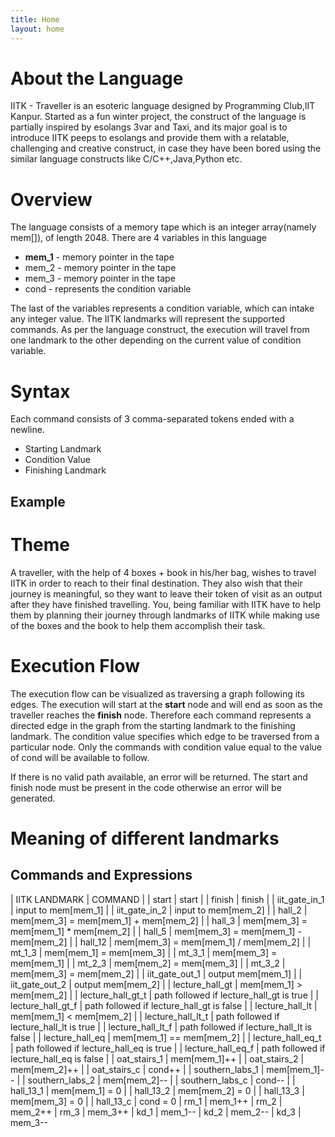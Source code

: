 ```yaml
---
title: Home
layout: home
---
```


# About the Language
IITK - Traveller is an esoteric language designed by Programming Club,IIT Kanpur. Started as a fun winter project, the construct of the language is partially inspired by esolangs 3var and Taxi, and its major goal is to introduce IITK peeps to esolangs and provide them with a relatable, challenging and creative construct, in case they have been bored using the similar language constructs like C/C++,Java,Python etc.

# Overview
The language consists of a memory tape which is an integer array(namely mem[]), of length 2048. There are 4 variables in this language
- **mem_1** - memory pointer in the tape
- mem_2 - memory pointer in the tape
- mem_3 - memory pointer in the tape
- cond - represents the condition variable

The last of the variables represents a condition variable, which can intake any integer value. The IITK landmarks will represent the supported commands. As per the language construct, the execution will travel from one landmark to the other depending on the current value of condition variable.

# Syntax

Each command consists of 3 comma-separated tokens ended with a newline.

- Starting Landmark
- Condition Value
- Finishing Landmark

## Example

# Theme
A traveller, with the help of 4 boxes + book in his/her bag, wishes to travel IITK in order to reach to their final destination. They also wish that their journey is meaningful, so they want to leave their token of visit as an output after they have finished travelling. You, being familiar with IITK have to help them by planning their journey through landmarks of IITK while making use of the boxes and the book to help them accomplish their task.

# Execution Flow
The execution flow can be visualized as traversing a graph following its edges. The execution will start at the **start** node and will end as soon as the traveller reaches the **finish** node. Therefore each command represents a directed edge in the graph from the starting landmark to the finishing landmark. The condition value specifies which edge to be traversed from a particular node. Only the commands with condition value equal to the value of cond will be available to follow.

If there is no valid path available, an error will be returned. The start and finish node must be present in the code otherwise an error will be generated.

# Meaning of different landmarks
## Commands and Expressions


| IITK LANDMARK           |          COMMAND |
| start                   |          start |
| finish                  |          finish |
| iit_gate_in_1           |          input to mem[mem_1] |
| iit_gate_in_2           |          input to mem[mem_2] |
| hall_2                  |          mem[mem_3] = mem[mem_1] + mem[mem_2] |
| hall_3                  |          mem[mem_3] = mem[mem_1] * mem[mem_2] |
| hall_5                  |          mem[mem_3] = mem[mem_1] - mem[mem_2] |
| hall_12                 |          mem[mem_3] = mem[mem_1] / mem[mem_2] |
| mt_1_3                  |          mem[mem_1] = mem[mem_3] |
| mt_3_1                  |          mem[mem_3] = mem[mem_1] |
| mt_2_3                  |          mem[mem_2] = mem[mem_3] |
| mt_3_2                  |          mem[mem_3] = mem[mem_2] |
| iit_gate_out_1          |          output mem[mem_1] |
| iit_gate_out_2          |          output mem[mem_2] |
| lecture_hall_gt         |          mem[mem_1] > mem[mem_2] |
| lecture_hall_gt_t       |          path followed if lecture_hall_gt is true |
| lecture_hall_gt_f       |          path followed if lecture_hall_gt is false |
| lecture_hall_lt         |          mem[mem_1] < mem[mem_2] |
| lecture_hall_lt_t       |          path followed if lecture_hall_lt is true |
| lecture_hall_lt_f       |          path followed if lecture_hall_lt is false |
| lecture_hall_eq         |          mem[mem_1] == mem[mem_2] |
| lecture_hall_eq_t       |          path followed if lecture_hall_eq is true |
| lecture_hall_eq_f       |          path followed if lecture_hall_eq is false |
| oat_stairs_1            |          mem[mem_1]++ |
| oat_stairs_2            |          mem[mem_2]++ |
| oat_stairs_c            |          cond++ |
| southern_labs_1         |          mem[mem_1]-- |
| southern_labs_2         |          mem[mem_2]-- |
| southern_labs_c         |          cond-- |
| hall_13_1               |          mem[mem_1] = 0 |
| hall_13_2               |          mem[mem_2] = 0 |
| hall_13_3               |          mem[mem_3] = 0 |
| hall_13_c               |          cond = 0
| rm_1                    |          mem_1++
| rm_2                    |          mem_2++
| rm_3                    |          mem_3++
| kd_1                    |          mem_1--
| kd_2                    |          mem_2--
| kd_3                    |          mem_3--
